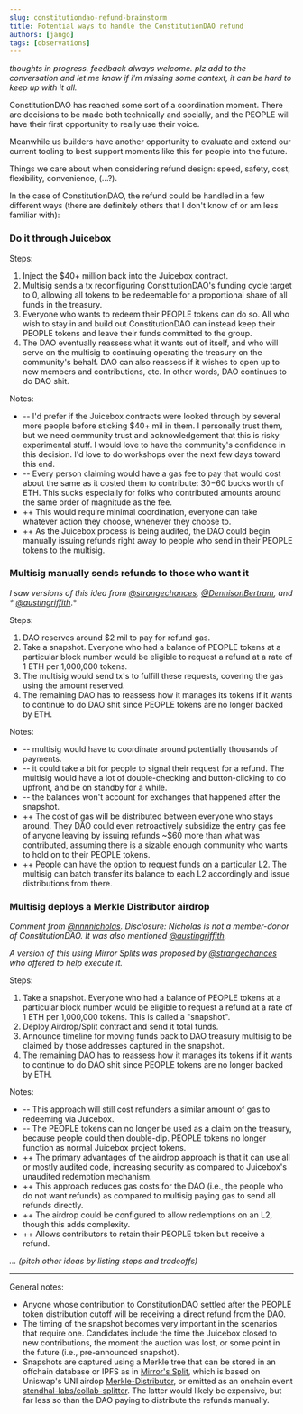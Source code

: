 ```yaml
---
slug: constitutiondao-refund-brainstorm
title: Potential ways to handle the ConstitutionDAO refund
authors: [jango]
tags: [observations]
---
```


*thoughts in progress. feedback always welcome. plz add to the conversation and let me know if i'm missing some context, it can be hard to keep up with it all.*

ConstitutionDAO has reached some sort of a coordination moment. There are decisions to be made both technically and socially, and the PEOPLE will have their first opportunity to really use their voice.

Meanwhile us builders have another opportunity to evaluate and extend our current tooling to best support moments like this for people into the future.

Things we care about when considering refund design: speed, safety, cost, flexibility, convenience, (...?).

In the case of ConstitutionDAO, the refund could be handled in a few different ways (there are definitely others that I don't know of or am less familiar with):

### Do it through Juicebox

Steps:

1. Inject the $40+ million back into the Juicebox contract.
2. Multisig sends a tx reconfiguring ConstitutionDAO's funding cycle target to 0, allowing all tokens to be redeemable for a proportional share of all funds in the treasury.
3. Everyone who wants to redeem their PEOPLE tokens can do so. All who wish to stay in and build out ConstitutionDAO can instead keep their PEOPLE tokens and leave their funds committed to the group.
4. The DAO eventually reassess what it wants out of itself, and who will serve on the multisig to continuing operating the treasury on the community's behalf. DAO can also reassess if it wishes to open up to new members and contributions, etc. In other words, DAO continues to do DAO shit.

Notes:

- -- I'd prefer if the Juicebox contracts were looked through by several more people before sticking $40+ mil in them. I personally trust them, but we need community trust and acknowledgement that this is risky experimental stuff. I would love to have the community's confidence in this decision. I'd love to do workshops over the next few days toward this end.
- -- Every person claiming would have a gas fee to pay that would cost about the same as it costed them to contribute: $30-$60 bucks worth of ETH. This sucks especially for folks who contributed amounts around the same order of magnitude as the fee.
- ++ This would require minimal coordination, everyone can take whatever action they choose, whenever they choose to.
- ++ As the Juicebox process is being audited, the DAO could begin manually issuing refunds right away to people who send in their PEOPLE tokens to the multisig.

### Multisig manually sends refunds to those who want it

*I saw versions of this idea from [@strangechances](https://twitter.com/strangechances), [@DennisonBertram](https://twitter.com/DennisonBertram), and *
[@austingriffith](https://twitter.com/austingriffith)*.*

Steps:

1. DAO reserves around $2 mil to pay for refund gas.
2. Take a snapshot. Everyone who had a balance of PEOPLE tokens at a particular block number would be eligible to request a refund at a rate of 1 ETH per 1,000,000 tokens.
3. The multisig would send tx's to fulfill these requests, covering the gas using the amount reserved.
4. The remaining DAO has to reassess how it manages its tokens if it wants to continue to do DAO shit since PEOPLE tokens are no longer backed by ETH.

Notes:

- -- multisig would have to coordinate around potentially thousands of payments.
- -- it could take a bit for people to signal their request for a refund. The multisig would have a lot of double-checking and button-clicking to do upfront, and be on standby for a while.
- -- the balances won't account for exchanges that happened after the snapshot.
- ++ The cost of gas will be distributed between everyone who stays around. They DAO could even retroactively subsidize the entry gas fee of anyone leaving by issuing refunds ~$60 more than what was contributed, assuming there is a sizable enough community who wants to hold on to their PEOPLE tokens.
- ++ People can have the option to request funds on a particular L2. The multisig can batch transfer its balance to each L2 accordingly and issue distributions from there.

### Multisig deploys a Merkle Distributor airdrop

*Comment from [@nnnnicholas](https://twitter.com/nnnnicholas). Disclosure: Nicholas is not a member-donor of ConstitutionDAO. It was also mentioned *[@austingriffith](https://twitter.com/austingriffith)*.*

*A version of this using Mirror Splits was proposed by [@strangechances](https://twitter.com/strangechances/status/1461516965869076483) who offered to help execute it.*

Steps:

1. Take a snapshot. Everyone who had a balance of PEOPLE tokens at a particular block number would be eligible to request a refund at a rate of 1 ETH per 1,000,000 tokens. This is called a "snapshot".
2. Deploy Airdrop/Split contract and send it total funds.
3. Announce timeline for moving funds back to DAO treasury multisig to be claimed by those addresses captured in the snapshot.
4. The remaining DAO has to reassess how it manages its tokens if it wants to continue to do DAO shit since PEOPLE tokens are no longer backed by ETH.

Notes:

- -- This approach will still cost refunders a similar amount of gas to redeeming via Juicebox.
- -- The PEOPLE tokens can no longer be used as a claim on the treasury, because people could then double-dip. PEOPLE tokens no longer function as normal Juicebox project tokens.
- ++ The primary advantages of the airdrop approach is that it can use all or mostly audited code, increasing security as compared to Juicebox's unaudited redemption mechanism.
- ++ This approach reduces gas costs for the DAO (i.e., the people who do not want refunds) as compared to multisig paying gas to send all refunds directly.
- ++ The airdrop could be configured to allow redemptions on an L2, though this adds complexity.
- ++ Allows contributors to retain their PEOPLE token but receive a refund.

*... (pitch other ideas by listing steps and tradeoffs)*

---

General notes:

- Anyone whose contribution to ConstitutionDAO settled after the PEOPLE token distribution cutoff will be receiving a direct refund from the DAO.
- The timing of the snapshot becomes very important in the scenarios that require one. Candidates include the time the Juicebox closed to new contributions, the moment the auction was lost, or some point in the future (i.e., pre-announced snapshot).  
- Snapshots are captured using a Merkle tree that can be stored in an offchain database or IPFS as in [Mirror's Split](https://github.com/mirror-xyz/splits), which is based on Uniswap's UNI airdop [Merkle-Distributor](https://github.com/Uniswap/merkle-distributor), or emitted as an onchain event [stendhal-labs/collab-splitter](https://twitter.com/dievardump/status/1460516642040033285). The latter would likely be expensive, but far less so than the DAO paying to distribute the refunds manually.
